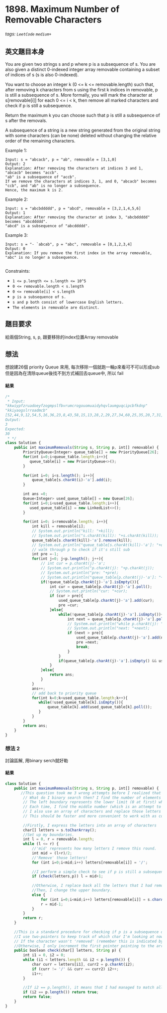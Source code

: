 # 1898. Maximum Number of Removable Characters
###### tags: `LeetCode` `medium+`

## 英文題目本身
You are given two strings s and p where p is a subsequence of s. You are also given a distinct 0-indexed integer array removable containing a subset of indices of s (s is also 0-indexed).

You want to choose an integer k (0 <= k <= removable.length) such that, after removing k characters from s using the first k indices in removable, p is still a subsequence of s. More formally, you will mark the character at s[removable[i]] for each 0 <= i < k, then remove all marked characters and check if p is still a subsequence.

Return the maximum k you can choose such that p is still a subsequence of s after the removals.

A subsequence of a string is a new string generated from the original string with some characters (can be none) deleted without changing the relative order of the remaining characters.

 

Example 1:

```
Input: s = "abcacb", p = "ab", removable = [3,1,0]
Output: 2
Explanation: After removing the characters at indices 3 and 1, "abcacb" becomes "accb".
"ab" is a subsequence of "accb".
If we remove the characters at indices 3, 1, and 0, "abcacb" becomes "ccb", and "ab" is no longer a subsequence.
Hence, the maximum k is 2.
```
Example 2:

```
Input: s = "abcbddddd", p = "abcd", removable = [3,2,1,4,5,6]
Output: 1
Explanation: After removing the character at index 3, "abcbddddd" becomes "abcddddd".
"abcd" is a subsequence of "abcddddd".
```
Example 3:

```
Input: s = "- `abcab", p = "abc", removable = [0,1,2,3,4]
Output: 0
Explanation: If you remove the first index in the array removable, "abc" is no longer a subsequence.
 
 ```

Constraints:

- `1 <= p.length <= s.length <= 10^5`
- `0 <= removable.length < s.length`
- `0 <= removable[i] < s.length`
- `p is a subsequence of s.`
- `s and p both consist of lowercase English letters.`
- `The elements in removable are distinct.`
## 題目要求
給兩個String, s, p, 跟要移除的index位置Array removable 
## 想法
想說建26個 priority Queue 來用, 每次移除一個就跑一輪p來看可不可以形成sub但是因為在清除queue後找不到方式補回去queue中, 所以 fail

#### 結果
```javascript
/*
 * Input:
"kkwiypfzruadoeyfzogmpslfbvrumcrogouomuaidyhqvlaumguqcipcbfkdnp"
"kkiyaogslrroadmcb"
[52,44,9,12,54,5,16,36,23,8,43,58,15,13,28,2,29,27,34,60,25,35,20,7,31,11,51,39,19,24,21,38,42,57,49,37,59,50]
Output:
3
Expected:
30
 * */
class Solution {
    public int maximumRemovals(String s, String p, int[] removable) {
        PriorityQueue<Integer> queue_table[] = new PriorityQueue[26];
        for(int i=0;i<queue_table.length;i++){
           queue_table[i] = new PriorityQueue<>();            
        }
        
        for(int i=0; i<s.length(); i++){
            queue_table[s.charAt(i)-'a'].add(i);
        }
        
        int ans =0;
        Queue<Integer> used_queue_table[] = new Queue[26];
        for(int i=0;i<used_queue_table.length;i++){
           used_queue_table[i] = new LinkedList<>();            
        }
            
        for(int i=0; i<removable.length; i++){
            int kill = removable[i];
            // System.out.println("kill: "+kill);
            // System.out.println("s.charAt(kill): "+s.charAt(kill));
            queue_table[s.charAt(kill)-'a'].remove(kill);
            // System.out.println("queue_table[s.charAt(kill)-'a']: "+queue_table[s.charAt(kill)-'a'].peek());
            // walk through p to check if it's still sub
            int pre =-1;
            for(int j=0; j<p.length(); j++){
                // int cur = p.charAt(j)-'a';
                // System.out.println("p.charAt(j): "+p.charAt(j));
                // System.out.println("pre: "+pre);
                // System.out.println("queue_table[p.charAt(j)-'a']: "+queue_table[p.charAt(j)-'a'].peek());
                if(!queue_table[p.charAt(j)-'a'].isEmpty()){
                    int cur = queue_table[p.charAt(j)-'a'].poll();
                    // System.out.println("cur: "+cur);
                    if (cur > pre){
                        used_queue_table[p.charAt(j)-'a'].add(cur);
                        pre =cur;
                    }else{
                        while(!queue_table[p.charAt(j)-'a'].isEmpty()){
                            int next = queue_table[p.charAt(j)-'a'].poll();
                            // System.out.println("while p.charAt(j): "+p.charAt(j));
                            // System.out.println("next: "+next);
                            if (next > pre){
                                used_queue_table[p.charAt(j)-'a'].add(next);
                                pre =next;
                                break;
                            }
                        }
                        if(queue_table[p.charAt(j)-'a'].isEmpty() && used_queue_table[p.charAt(j)-'a'].isEmpty()) return ans;
                    }
                }else{
                    return ans;
                }
            }
            ans++;
            // add back to priority queue
            for(int k=0;k<used_queue_table.length;k++){
               while(!used_queue_table[k].isEmpty()){
                   queue_table[k].add(used_queue_table[k].poll());
               }          
            }
        }
        return ans;
    }
}

```

### 想法 2
討論區解,  用binary serch就好勒
#### 結果
```javascript
class Solution {
    public int maximumRemovals(String s, String p, int[] removable) {
       //This question took me 3 wrong attempts before I realized that binary search works the best.
        // What do I binary search then? I find the number of elements I can remove!
        // The left boundary represents the lower limit (0 at first) while the right boundary represents the upper limit (the length of the removable array)
        // Each time, I find the middle number (which is an attempt to remove that number of letters from the string)
        // I also use an array of characters and replace those letters removed with the '/' symbol (can choose anything as long as it's a non-letter)
        // This should be faster and more convenient to work with as compared to removing letters directly from a string (high time complexity from string concatenation)
        
        //Firstly, I express the letters into an array of characters
        char[] letters = s.toCharArray();
        //Set up my boundaries.
        int l = 0, r = removable.length;
        while (l <= r) {
            //'mid' represents how many letters I remove this round.
            int mid = (l+r)/2;
            //'Remove' those letters! 
            for (int i=0;i<mid;i++) letters[removable[i]] = '/';
            
            //I perform a simple check to see if p is still a subsequence of it. If it is, change the lower boundary.
            if (check(letters,p)) l = mid+1;
            
            //Otherwise, I replace back all the letters that I had removed.
            //Then, I change the upper boundary.
            else {
                for (int i=0;i<mid;i++) letters[removable[i]] = s.charAt(removable[i]);
                r = mid-1;
            }
        }
        return r;
    }
    
    //This is a standard procedure for checking if p is a subsequence of the array of characters.
    //I use two-pointers to keep track of which char I'm looking at now in the char array, and another to keep track of which char I'm looking at in p.
    // If the character wasn't 'removed' (remember this is indicated by the '/' symbol) and the characters are equal, I increment both pointers.
    //Otherwise, I only increment the first pointer pointing to the array of characters.
    public boolean check(char[] letters, String p) {
        int i1 = 0, i2 = 0;
        while (i1 < letters.length && i2 < p.length()) {
            char curr = letters[i1], curr2 = p.charAt(i2);
            if (curr != '/' && curr == curr2) i2++;
            i1++;
        }
        
        //If i2 == p.length(), it means that I had managed to match all of the characters in String p!
        if (i2 == p.length()) return true;
        return false;
    }
}
```